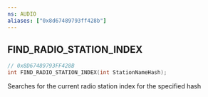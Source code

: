 ```yaml
---
ns: AUDIO
aliases: ["0x8d67489793ff428b"]
---
```

## FIND_RADIO_STATION_INDEX

```c
// 0x8D67489793FF428B
int FIND_RADIO_STATION_INDEX(int StationNameHash);
```

Searches for the current radio station index for the specified hash

